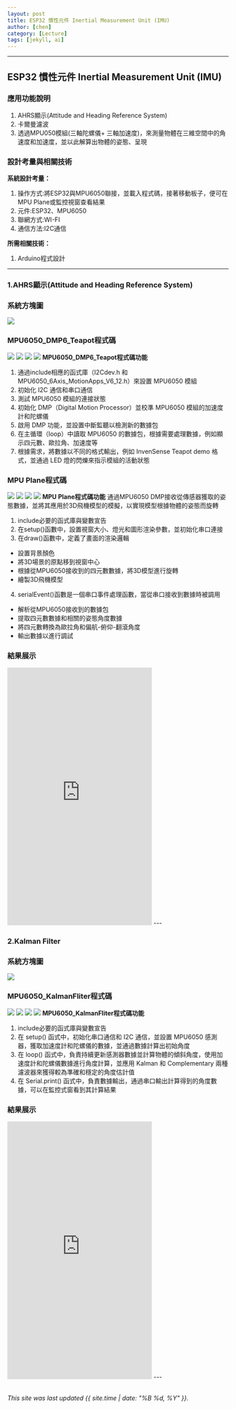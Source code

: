 ```yaml
---
layout: post
title: ESP32 慣性元件 Inertial Measurement Unit (IMU)
author: [chen]
category: [Lecture]
tags: [jekyll, ai]
---
```

---
## ESP32 慣性元件 Inertial Measurement Unit (IMU)
### 應用功能說明
1. AHRS顯示(Attitude and Heading Reference System)
2. 卡爾曼濾波
3. 透過MPU050模組(三軸陀螺儀+ 三軸加速度)，來測量物體在三維空間中的角速度和加速度，並以此解算出物體的姿態、呈現

### 設計考量與相關技術
**系統設計考量：**<br>
1. 操作方式:將ESP32與MPU6050聯接，並載入程式碼，接著移動板子，便可在MPU Plane或監控視窗查看結果
2. 元件:ESP32、MPU6050
3. 聯網方式:WI-FI
4. 通信方法:I2C通信

**所需相關技術：** 
1. Arduino程式設計
---

### 1.AHRS顯示(Attitude and Heading Reference System)
### 系統方塊圖
![](https://github.com/hjgyjg123/MCU-project/blob/main/images/MPU6050_DMP6%E7%B3%BB%E7%B5%B1%E6%96%B9%E5%A1%8A%E5%9C%96.jpg?raw=true)
### MPU6050_DMP6_Teapot程式碼
![](https://github.com/hjgyjg123/MCU-project/blob/main/images/MPU6050_DMP6%E7%A8%8B%E5%BC%8F%E7%A2%BC1.jpg?raw=true)
![](https://github.com/hjgyjg123/MCU-project/blob/main/images/MPU6050_DMP6%E7%A8%8B%E5%BC%8F%E7%A2%BC2.jpg?raw=true)
![](https://github.com/hjgyjg123/MCU-project/blob/main/images/MPU6050_DMP6%E7%A8%8B%E5%BC%8F%E7%A2%BC3.jpg?raw=true)
![](https://github.com/hjgyjg123/MCU-project/blob/main/images/MPU6050_DMP6%E7%A8%8B%E5%BC%8F%E7%A2%BC4.jpg?raw=true)
**MPU6050_DMP6_Teapot程式碼功能**
1. 通過include相應的函式庫（I2Cdev.h 和 MPU6050_6Axis_MotionApps_V6_12.h）來設置 MPU6050 模組
2. 初始化 I2C 通信和串口通信
3. 測試 MPU6050 模組的連接狀態
4. 初始化 DMP（Digital Motion Processor）並校準 MPU6050 模組的加速度計和陀螺儀
5. 啟用 DMP 功能，並設置中斷監聽以檢測新的數據包
6. 在主循環（loop）中讀取 MPU6050 的數據包，根據需要處理數據，例如顯示四元數、歐拉角、加速度等
7. 根據需求，將數據以不同的格式輸出，例如 InvenSense Teapot demo 格式，並通過 LED 燈的閃爍來指示模組的活動狀態

### MPU Plane程式碼
![](https://github.com/hjgyjg123/MCU-project/blob/main/images/MPUplane1.png?raw=true)
![](https://github.com/hjgyjg123/MCU-project/blob/main/images/MPUplane2.png?raw=true)
![](https://github.com/hjgyjg123/MCU-project/blob/main/images/MPUplane3.png?raw=true)
![](https://github.com/hjgyjg123/MCU-project/blob/main/images/MPUplane4.png?raw=true)
**MPU Plane程式碼功能**
通過MPU6050 DMP接收從傳感器獲取的姿態數據，並將其應用於3D飛機模型的模擬，以實現模型根據物體的姿態而旋轉
1. include必要的函式庫與變數宣告
2. 在setup()函數中，設置視窗大小、燈光和圖形渲染參數，並初始化串口連接
3. 在draw()函數中，定義了畫面的渲染邏輯
 - 設置背景顏色
 - 將3D場景的原點移到視窗中心
 - 根據從MPU6050接收到的四元數數據，將3D模型進行旋轉
 - 繪製3D飛機模型
4. serialEvent()函數是一個串口事件處理函數，當從串口接收到數據時被調用
 - 解析從MPU6050接收到的數據包
 - 提取四元數數據和相關的姿態角度數據
 - 將四元數轉換為歐拉角和偏航-俯仰-翻滾角度
 - 輸出數據以進行調試
### 結果展示
<iframe width="329" height="586" src="https://www.youtube.com/embed/ZCuBagvNXfU" title="" frameborder="0" allow="accelerometer; autoplay; clipboard-write; encrypted-media; gyroscope; picture-in-picture; web-share" allowfullscreen></iframe>
---

### 2.Kalman Filter
### 系統方塊圖
![](https://github.com/hjgyjg123/MCU-project/blob/main/images/MPU6050_KalmanFliter%E7%B3%BB%E7%B5%B1%E6%96%B9%E5%A1%8A%E5%9C%96.jpg?raw=true)
### MPU6050_KalmanFliter程式碼
![](https://github.com/hjgyjg123/MCU-project/blob/main/images/MPU6050_KalmanFliter%E7%A8%8B%E5%BC%8F%E7%A2%BC1.jpg?raw=true)
![](https://github.com/hjgyjg123/MCU-project/blob/main/images/MPU6050_KalmanFliter%E7%A8%8B%E5%BC%8F%E7%A2%BC2.jpg?raw=true)
![](https://github.com/hjgyjg123/MCU-project/blob/main/images/MPU6050_KalmanFliter%E7%A8%8B%E5%BC%8F%E7%A2%BC3.jpg?raw=true)
![](https://github.com/hjgyjg123/MCU-project/blob/main/images/MPU6050_KalmanFliter%E7%A8%8B%E5%BC%8F%E7%A2%BC4.jpg?raw=true)
**MPU6050_KalmanFliter程式碼功能**
1. include必要的函式庫與變數宣告
2. 在 setup() 函式中，初始化串口通信和 I2C 通信，並設置 MPU6050 感測器，獲取加速度計和陀螺儀的數據，並通過數據計算出初始角度
3. 在 loop() 函式中，負責持續更新感測器數據並計算物體的傾斜角度，使用加速度計和陀螺儀數據進行角度計算，並應用 Kalman 和 Complementary 兩種濾波器來獲得較為準確和穩定的角度估計值
4. 在 Serial.print() 函式中，負責數據輸出，通過串口輸出計算得到的角度數據，可以在監控式窗看到其計算結果
### 結果展示
<iframe width="329" height="586" src="https://www.youtube.com/embed/idedt52Buik" title="" frameborder="0" allow="accelerometer; autoplay; clipboard-write; encrypted-media; gyroscope; picture-in-picture; web-share" allowfullscreen></iframe>
---
<br>
<br>

*This site was last updated {{ site.time | date: "%B %d, %Y" }}.*


